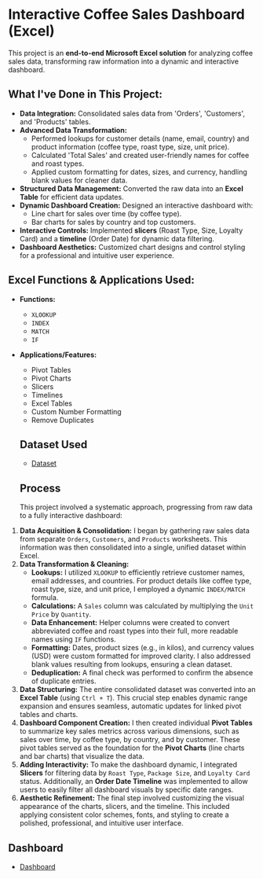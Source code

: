 # Interactive Coffee Sales Dashboard (Excel)

This project is an **end-to-end Microsoft Excel solution** for analyzing coffee sales data, transforming raw information into a dynamic and interactive dashboard.

## What I've Done in This Project:

* **Data Integration:** Consolidated sales data from 'Orders', 'Customers', and 'Products' tables.
* **Advanced Data Transformation:**
    * Performed lookups for customer details (name, email, country) and product information (coffee type, roast type, size, unit price).
    * Calculated 'Total Sales' and created user-friendly names for coffee and roast types.
    * Applied custom formatting for dates, sizes, and currency, handling blank values for cleaner data.
* **Structured Data Management:** Converted the raw data into an **Excel Table** for efficient data updates.
* **Dynamic Dashboard Creation:** Designed an interactive dashboard with:
    * Line chart for sales over time (by coffee type).
    * Bar charts for sales by country and top customers.
* **Interactive Controls:** Implemented **slicers** (Roast Type, Size, Loyalty Card) and a **timeline** (Order Date) for dynamic data filtering.
* **Dashboard Aesthetics:** Customized chart designs and control styling for a professional and intuitive user experience.

## Excel Functions & Applications Used:

* **Functions:**
    * `XLOOKUP`
    * `INDEX`
    * `MATCH`
    * `IF`
* **Applications/Features:**
    * Pivot Tables
    * Pivot Charts
    * Slicers
    * Timelines
    * Excel Tables
    * Custom Number Formatting
    * Remove Duplicates
 
  ## Dataset Used
  - <a href="https://github.com/SreeragUnniACCA/Coffee-sales-DA---excel/blob/main/coffeeOrdersData.xlsx"> Dataset </a>
  ## Process
  This project involved a systematic approach, progressing from raw data to a fully interactive dashboard:

1.  **Data Acquisition & Consolidation:** I began by gathering raw sales data from separate `Orders`, `Customers`, and `Products` worksheets. This information was then consolidated into a single, unified dataset within Excel.
2.  **Data Transformation & Cleaning:**
    * **Lookups:** I utilized `XLOOKUP` to efficiently retrieve customer names, email addresses, and countries. For product details like coffee type, roast type, size, and unit price, I employed a dynamic `INDEX/MATCH` formula.
    * **Calculations:** A `Sales` column was calculated by multiplying the `Unit Price` by `Quantity`.
    * **Data Enhancement:** Helper columns were created to convert abbreviated coffee and roast types into their full, more readable names using `IF` functions.
    * **Formatting:** Dates, product sizes (e.g., in kilos), and currency values (USD) were custom formatted for improved clarity. I also addressed blank values resulting from lookups, ensuring a clean dataset.
    * **Deduplication:** A final check was performed to confirm the absence of duplicate entries.
3.  **Data Structuring:** The entire consolidated dataset was converted into an **Excel Table** (using `Ctrl + T`). This crucial step enables dynamic range expansion and ensures seamless, automatic updates for linked pivot tables and charts.
4.  **Dashboard Component Creation:** I then created individual **Pivot Tables** to summarize key sales metrics across various dimensions, such as sales over time, by coffee type, by country, and by customer. These pivot tables served as the foundation for the **Pivot Charts** (line charts and bar charts) that visualize the data.
5.  **Adding Interactivity:** To make the dashboard dynamic, I integrated **Slicers** for filtering data by `Roast Type`, `Package Size`, and `Loyalty Card` status. Additionally, an **Order Date Timeline** was implemented to allow users to easily filter all dashboard visuals by specific date ranges.
6.  **Aesthetic Refinement:** The final step involved customizing the visual appearance of the charts, slicers, and the timeline. This included applying consistent color schemes, fonts, and styling to create a polished, professional, and intuitive user interface.

## Dashboard
- <a href="https://github.com/SreeragUnniACCA/Coffee-sales-DA---excel/blob/main/dashboard.png"> Dashboard </a>
